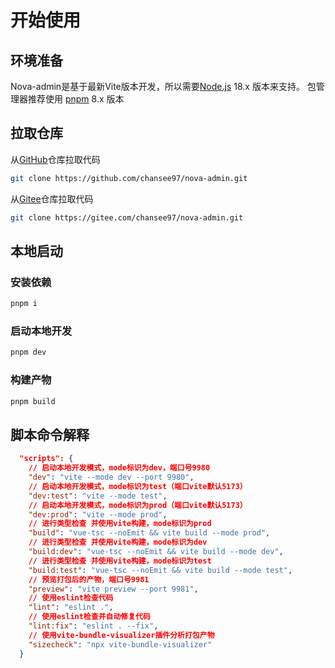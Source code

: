 # 开始使用

## 环境准备

Nova-admin是基于最新Vite版本开发，所以需要[Node.js](https://nodejs.org/en/) 18.x 版本来支持。
包管理器推荐使用 [pnpm](https://pnpm.io/) 8.x 版本

## 拉取仓库

从[GitHub](https://github.com/chansee97/nova-admin)仓库拉取代码

```bash
git clone https://github.com/chansee97/nova-admin.git

```

从[Gitee](https://gitee.com/chansee97/nova-admin)仓库拉取代码

```bash
git clone https://gitee.com/chansee97/nova-admin.git

```

## 本地启动

### 安装依赖

```bash
pnpm i
```

### 启动本地开发

```bash
pnpm dev
```

### 构建产物

```bash
pnpm build
```

## 脚本命令解释

```json
  "scripts": {
    // 启动本地开发模式，mode标识为dev，端口号9980
    "dev": "vite --mode dev --port 9980",
    // 启动本地开发模式，mode标识为test（端口vite默认5173）
    "dev:test": "vite --mode test",
    // 启动本地开发模式，mode标识为prod（端口vite默认5173）
    "dev:prod": "vite --mode prod",
    // 进行类型检查 并使用vite构建，mode标识为prod
    "build": "vue-tsc --noEmit && vite build --mode prod",
    // 进行类型检查 并使用vite构建，mode标识为dev
    "build:dev": "vue-tsc --noEmit && vite build --mode dev",
    // 进行类型检查 并使用vite构建，mode标识为test
    "build:test": "vue-tsc --noEmit && vite build --mode test",
    // 预览打包后的产物，端口号9981
    "preview": "vite preview --port 9981",
    // 使用eslint检查代码
    "lint": "eslint .",
    // 使用eslint检查并自动修复代码
    "lint:fix": "eslint . --fix",
    // 使用vite-bundle-visualizer插件分析打包产物
    "sizecheck": "npx vite-bundle-visualizer"
  }
```
